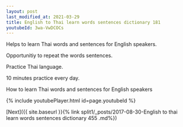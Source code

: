 ```yaml
---
layout: post
last_modified_at: 2021-03-29
title: English to Thai learn words sentences dictionary 181 
youtubeId: 3wa-VwDCOCs
---
```

 
 
Helps to learn Thai words and sentences for English speakers.

Opportunitiy to repeat the words sentences. 

Practice Thai language. 
 
10 minutes practice every day. 
 
How to learn Thai words and sentences for English speakers 
 
{% include youtubePlayer.html id=page.youtubeId %}
 
 
[Next]({{ site.baseurl }}{% link  split1/_posts/2017-08-30-English to thai learn words sentences dictionary 455 .md%})
 
